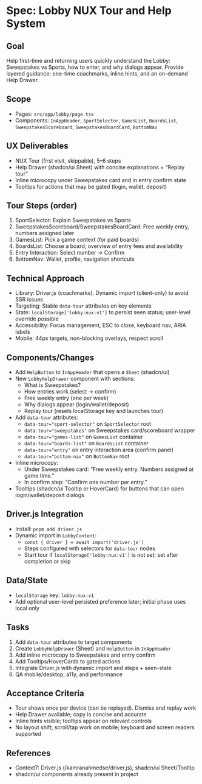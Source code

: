 # Spec: Lobby NUX Tour and Help System

## Goal
Help first-time and returning users quickly understand the Lobby: Sweepstakes vs Sports, how to enter, and why dialogs appear. Provide layered guidance: one-time coachmarks, inline hints, and an on-demand Help Drawer.

## Scope
- Pages: `src/app/lobby/page.tsx`
- Components: `InAppHeader`, `SportSelector`, `GamesList`, `BoardsList`, `SweepstakesScoreboard`, `SweepstakesBoardCard`, `BottomNav`

## UX Deliverables
- NUX Tour (first visit, skippable), 5–6 steps
- Help Drawer (shadcn/ui Sheet) with concise explanations + “Replay tour”
- Inline microcopy under Sweepstakes card and in entry confirm state
- Tooltips for actions that may be gated (login, wallet, deposit)

## Tour Steps (order)
1. SportSelector: Explain Sweepstakes vs Sports
2. SweepstakesScoreboard/SweepstakesBoardCard: Free weekly entry, numbers assigned later
3. GamesList: Pick a game context (for paid boards)
4. BoardsList: Choose a board; overview of entry fees and availability
5. Entry Interaction: Select number → Confirm
6. BottomNav: Wallet, profile, navigation shortcuts

## Technical Approach
- Library: Driver.js (coachmarks). Dynamic import (client-only) to avoid SSR issues
- Targeting: Stable `data-tour` attributes on key elements
- State: `localStorage['lobby:nux:v1']` to persist seen status; user-level override possible
- Accessibility: Focus management, ESC to close, keyboard nav, ARIA labels
- Mobile: 44px targets, non-blocking overlays, respect scroll

## Components/Changes
- Add `HelpButton` to `InAppHeader` that opens a `Sheet` (shadcn/ui)
- New `LobbyHelpDrawer` component with sections:
  - What is Sweepstakes?
  - How entries work (select → confirm)
  - Free weekly entry (one per week)
  - Why dialogs appear (login/wallet/deposit)
  - Replay tour (resets localStorage key and launches tour)
- Add `data-tour` attributes:
  - `data-tour="sport-selector"` on `SportSelector` root
  - `data-tour="sweepstakes"` on Sweepstakes card/scoreboard wrapper
  - `data-tour="games-list"` on `GamesList` container
  - `data-tour="boards-list"` on `BoardsList` container
  - `data-tour="entry"` on entry interaction area (confirm panel)
  - `data-tour="bottom-nav"` on `BottomNav` root
- Inline microcopy:
  - Under Sweepstakes card: “Free weekly entry. Numbers assigned at game time.”
  - In confirm step: “Confirm one number per entry.”
- Tooltips (shadcn/ui Tooltip or HoverCard) for buttons that can open login/wallet/deposit dialogs

## Driver.js Integration
- Install: `pnpm add driver.js`
- Dynamic import in `LobbyContent`:
  - `const { driver } = await import('driver.js')`
  - Steps configured with selectors for `data-tour` nodes
  - Start tour if `localStorage['lobby:nux:v1']` is not set; set after completion or skip

## Data/State
- `localStorage` key: `lobby:nux:v1`
- Add optional user-level persisted preference later; initial phase uses local only

## Tasks
1. Add `data-tour` attributes to target components
2. Create `LobbyHelpDrawer` (Sheet) and `HelpButton` in `InAppHeader`
3. Add inline microcopy to Sweepstakes and entry confirm
4. Add Tooltips/HoverCards to gated actions
5. Integrate Driver.js with dynamic import and steps + seen-state
6. QA mobile/desktop, a11y, and performance

## Acceptance Criteria
- Tour shows once per device (can be replayed). Dismiss and replay work
- Help Drawer available; copy is concise and accurate
- Inline hints visible; tooltips appear on relevant controls
- No layout shift; scroll/tap work on mobile; keyboard and screen readers supported

## References
- Context7: Driver.js (/kamranahmedse/driver.js), shadcn/ui Sheet/Tooltip
- shadcn/ui components already present in project

